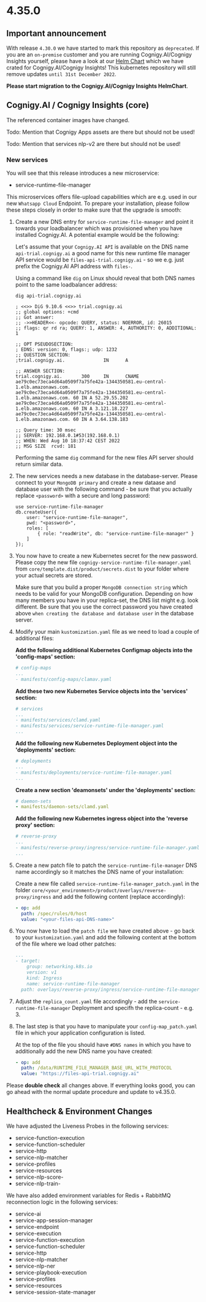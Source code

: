 # 4.35.0
## Important announcement
With release `4.30.0` we have started to mark this repository as `deprecated`. If you are an `on-premise` customer and you are running Cognigy.AI/Cognigy Insights yourself, please have a look at our [Helm Chart](https://github.com/cognigy/cognigy-ai-helm-chart) which we have crated for Cognigy.AI/Cognigy Insights! This kubernetes repository will still remove updates `until 31st December 2022`.

**Please start migration to the Cognigy.AI/Cognigy Insights HelmChart**.

## Cognigy.AI / Cognigy Insights (core)
The referenced container images have changed.


Todo: Mention that Cognigy Apps assets are there but should not be used!

Todo: Mention that services nlp-v2 are there but should not be used!

### New services
You will see that this release introduces a new microservice:
- service-runtime-file-manager

This microservices offers file-upload capabilities which are e.g. used in our new `Whatsapp Cloud` Endpoint. To prepare your installation, please follow these steps closely in order to make sure that the upgrade is smooth:

1. Create a new DNS entry for `service-runtime-file-manager` and point it towards your loadbalancer which was provisioned when you have installed Cognigy.AI. A potential example would be the following:

    Let's assume that your `Cognigy.AI API` is available on the DNS name `api-trial.cognigy.ai` a good name for this new runtime file manager API service would be `files-api-trial.cognigy.ai` - so we e.g. just prefix the Cognigy.AI API address with `files-`.

    Using a command like `dig` on Linux should reveal that both DNS names point to the same loadbalancer address:

    ```
    dig api-trial.cognigy.ai

    ; <<>> DiG 9.10.6 <<>> trial.cognigy.ai
    ;; global options: +cmd
    ;; Got answer:
    ;; ->>HEADER<<- opcode: QUERY, status: NOERROR, id: 26015
    ;; flags: qr rd ra; QUERY: 1, ANSWER: 4, AUTHORITY: 0, ADDITIONAL: 1
    
    ;; OPT PSEUDOSECTION:
    ; EDNS: version: 0, flags:; udp: 1232
    ;; QUESTION SECTION:
    ;trial.cognigy.ai.              IN      A
    
    ;; ANSWER SECTION:
    trial.cognigy.ai.       300     IN      CNAME   ae79c0ec73eca4d64a0509f7a75fe42a-1344350581.eu-central-1.elb.amazonaws.com.
    ae79c0ec73eca4d64a0509f7a75fe42a-1344350581.eu-central-1.elb.amazonaws.com. 60 IN A 52.29.55.202
    ae79c0ec73eca4d64a0509f7a75fe42a-1344350581.eu-central-1.elb.amazonaws.com. 60 IN A 3.121.18.227
    ae79c0ec73eca4d64a0509f7a75fe42a-1344350581.eu-central-1.elb.amazonaws.com. 60 IN A 3.64.138.183
    
    ;; Query time: 30 msec
    ;; SERVER: 192.168.0.1#53(192.168.0.1)
    ;; WHEN: Wed Aug 10 18:37:42 CEST 2022
    ;; MSG SIZE  rcvd: 181
    ```

    Performing the same `dig` command for the new files API server should return similar data.

2. The new services needs a new database in the database-server. Please connect to your `MongoDB primary` and create a new dataase and database user with the following command - be sure that you actually replace `<password>` with a secure and long password:

    ```
    use service-runtime-file-manager
    db.createUser({
    	user: "service-runtime-file-manager",
    	pwd: "<password>",
    	roles: [
    		{ role: "readWrite", db: "service-runtime-file-manager" }
    	]
    });
    ```

3. You now have to create a new Kubernetes secret for the new password. Please copy the new file `cognigy-service-runtime-file-manager.yaml` from `core/template.dist/product/secrets.dist` to your folder where your actual secrets are stored.

    Make sure that you build a proper `MongoDB connection string` which needs to be valid for your MongoDB configuration. Depending on how many members you have in your replica-set, the DNS list might e.g. look different. Be sure that you use the correct password you have created above `when creating the database and database user` in the database server.

4. Modify your main `kustomization.yaml` file as we need to load a couple of additional files:

    **Add the following additional Kubernetes Configmap objects into the 'config-maps' section:**

    ```yaml
    # config-maps
    ...
    - manifests/config-maps/clamav.yaml
    ```

    **Add these two new Kubernetes Service objects into the 'services' section:**

    ```yaml
    # services
    ...
    - manifests/services/clamd.yaml
    - manifests/services/service-runtime-file-manager.yaml
    ...
    ```

    **Add the following new Kubernetes Deployment object into the 'deployments' section:**

    ```yaml
    # deployments
    ...
    - manifests/deployments/service-runtime-file-manager.yaml
    ...
    ```

    **Create a new section 'deamonsets' under the 'deployments' section:**

    ```yaml
    # daemon-sets
    - manifests/daemon-sets/clamd.yaml
    ```

    **Add the following new Kubernetes ingress object into the 'reverse proxy' section:**

    ```yaml
    # reverse-proxy
    ...
    - manifests/reverse-proxy/ingress/service-runtime-file-manager.yaml
    ...
    ```

5. Create a new patch file to patch the `service-runtime-file-manager` DNS name accordingly so it matches the DNS name of your installation:

    Create a new file called `service-runtime-file-manager_patch.yaml` in the folder `core/<your_environment>/product/overlays/reverse-proxy/ingress` and add the following content (replace accordingly):

    ```yaml
    - op: add
      path: /spec/rules/0/host
      value: "<your-files-api-DNS-name>"
    ```

6. You now have to load the `patch file` we have created above - go back to your `kustomization.yaml` and add the following content at the bottom of the file where we load other patches:

    ```yaml
    ...
    - target:
        group: networking.k8s.io
        version: v1
        kind: Ingress
        name: service-runtime-file-manager
      path: overlays/reverse-proxy/ingress/service-runtime-file-manager_patch.yaml
    ```

7. Adjust the `replica_count.yaml` file accordingly - add the `service-runtime-file-manager` Deployment and specifh the replica-count - e.g. 3.

8. The last step is that you have to manipulate your `config-map_patch.yaml` file in which your application configuration is listed.

    At the top of the file you should have `#DNS names` in which you have to additionally add the new DNS name you have created:

    ```yaml
    - op: add
      path: /data/RUNTIME_FILE_MANAGER_BASE_URL_WITH_PROTOCOL
      value: "https://files-api-trial.cognigy.ai"
    ```

Please **double check** all changes above. If everything looks good, you can go ahead with the normal update procedure and update to v4.35.0.


## Healthcheck & Environment Changes
We have adjusted the Liveness Probes in the following services:
 - service-function-execution
 - service-function-scheduler
 - service-http
 - service-nlp-matcher
 - service-profiles
 - service-resources
 - service-nlp-score-<language>
 - service-nlp-train-<language>

We have also added environment variables for Redis + RabbitMQ reconnection logic in the following services:

- service-ai
- service-app-session-manager
- service-endpoint
- service-execution
- service-function-execution
- service-function-scheduler
- service-http
- service-nlp-matcher
- service-nlp-ner
- service-playbook-execution
- service-profiles
- service-resources
- service-session-state-manager
